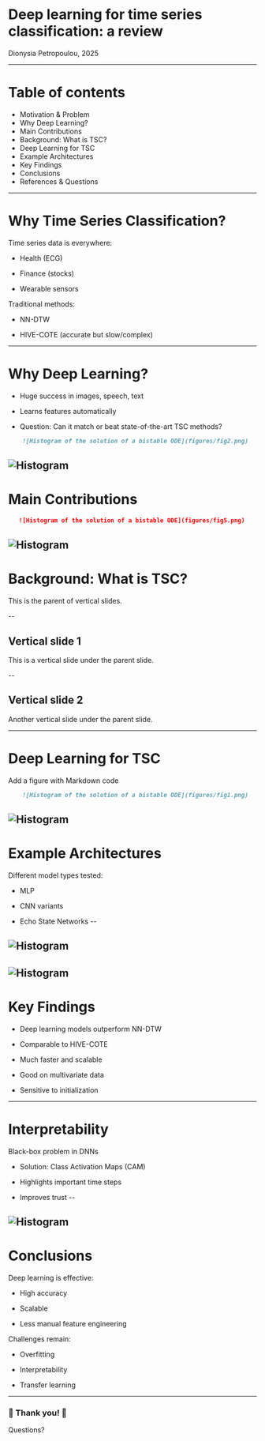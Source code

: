 # Deep learning for time series classification: a review

Dionysia Petropoulou, 2025

---

# Table of contents

- Motivation & Problem
- Why Deep Learning?
- Main Contributions
- Background: What is TSC?
- Deep Learning for TSC
- Example Architectures
- Key Findings
- Conclusions
- References & Questions

---

#  Why Time Series Classification?

Time series data is everywhere:

- Health (ECG)

- Finance (stocks)

- Wearable sensors

Traditional methods:

- NN-DTW

- HIVE-COTE (accurate but slow/complex)

---

# Why Deep Learning?

- Huge success in images, speech, text

- Learns features automatically

- Question: Can it match or beat state-of-the-art TSC methods?

```markdown
    ![Histogram of the solution of a bistable ODE](figures/fig2.png)
```

![Histogram](figures/fig2.png)
---

# Main Contributions

 ```markdown
    ![Histogram of the solution of a bistable ODE](figures/fig5.png)
```

![Histogram](figures/fig5.png)
---

# Background: What is TSC?

This is the parent of vertical slides.

--
## Vertical slide 1

This is a vertical slide under the parent slide.

--
## Vertical slide 2

Another vertical slide under the parent slide.

---

# Deep Learning for TSC

Add a figure with Markdown code

```markdown
    ![Histogram of the solution of a bistable ODE](figures/fig1.png)
```

![Histogram](figures/fig1.png)
---

#  Example Architectures

Different model types tested:

- MLP

- CNN variants

- Echo State Networks
--

![Histogram](figures/fig3.png)
--

![Histogram](figures/fig4.png)
---

# Key Findings

- Deep learning models outperform NN-DTW

- Comparable to HIVE-COTE

- Much faster and scalable

- Good on multivariate data

- Sensitive to initialization
---

# Interpretability

Black-box problem in DNNs

- Solution: Class Activation Maps (CAM)

- Highlights important time steps

- Improves trust
--

![Histogram](figures/fig13.png)
---

# Conclusions

Deep learning is effective:

- High accuracy

- Scalable

- Less manual feature engineering

Challenges remain:

- Overfitting

- Interpretability

- Transfer learning



---

### 🦧 Thank you! 🦧

Questions?




